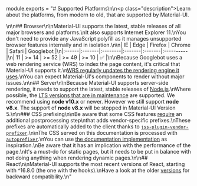 module.exports = "# Supported Platforms\n\n<p class=\"description\">Learn about the platforms, from modern to old, that are supported by Material-UI.</p>\n\n## Browser\n\nMaterial-UI supports the latest, stable releases of all major browsers and platforms.\nIt also supports Internet Explorer 11.\nYou don't need to provide any JavaScript polyfill as it manages unsupported browser features internally and in isolation.\n\n| IE    | Edge   | Firefox | Chrome | Safari | Googlebot |\n|:------|:-------|:--------|:-------|:-------|:----------|\n| 11    | >= 14  | >= 52   | >= 49  | >= 10  | ✅        |\n\nBecause Googlebot uses a web rendering service (WRS) to index the page content, it's critical that Material-UI supports it.\n[WRS regularly updates the rendering engine it uses](https://webmasters.googleblog.com/2019/05/the-new-evergreen-googlebot.html).\nYou can expect Material-UI's components to render without major issues.\n\n## Server\n\nBecause Material-UI supports server-side rendering, it needs to support the latest, stable releases of [Node.js](https://github.com/nodejs/node).\nWhere possible, the [LTS versions that are in maintenance](https://github.com/nodejs/Release#lts-schedule1) are supported. We recommend using **node v10.x** or newer. However we still support **node v8.x**. The support of **node v8.x** will be stopped in Material-UI Version 5.\n\n### CSS prefixing\n\nBe aware that some CSS features [require](https://github.com/cssinjs/jss/issues/279) an additional postprocessing step\nthat adds vendor-specific prefixes.\nThese prefixes are automatically added to the client thanks to [`jss-plugin-vendor-prefixer`](https://www.npmjs.com/package/jss-plugin-vendor-prefixer).\n\nThe CSS served on this documentation is processed with [`autoprefixer`](https://www.npmjs.com/package/autoprefixer).\nYou can use [the documentation implementation](https://github.com/Foso/material-ui/blob/47aa5aeaec1d4ac2c08fd0e84277d6b91e497557/pages/_document.js#L123) as inspiration.\nBe aware that it has an implication with the performance of the page.\nIt's a must-do for static pages, but it needs to be put in balance with not doing anything when rendering dynamic pages.\n\n## React\n\nMaterial-UI supports the most recent versions of React, starting with ^16.8.0 (the one with the hooks).\nHave a look at the older [versions](https://material-ui.com/versions/) for backward compatibility.\n"